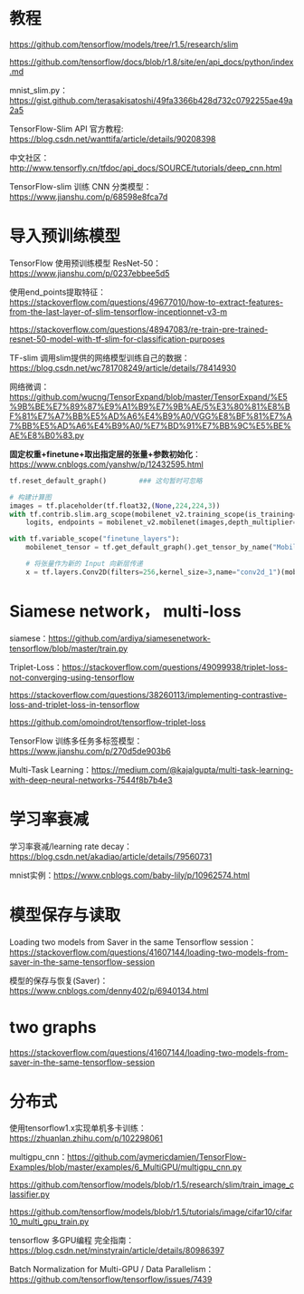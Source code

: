 # 教程

https://github.com/tensorflow/models/tree/r1.5/research/slim

https://github.com/tensorflow/docs/blob/r1.8/site/en/api_docs/python/index.md

mnist_slim.py：https://gist.github.com/terasakisatoshi/49fa3366b428d732c0792255ae49a2a5

TensorFlow-Slim API 官方教程: https://blog.csdn.net/wanttifa/article/details/90208398

中文社区：http://www.tensorfly.cn/tfdoc/api_docs/SOURCE/tutorials/deep_cnn.html

TensorFlow-slim 训练 CNN 分类模型：https://www.jianshu.com/p/68598e8fca7d

# 导入预训练模型

TensorFlow 使用预训练模型 ResNet-50：https://www.jianshu.com/p/0237ebbee5d5

使用end_points提取特征：https://stackoverflow.com/questions/49677010/how-to-extract-features-from-the-last-layer-of-slim-tensorflow-inceptionnet-v3-m

https://stackoverflow.com/questions/48947083/re-train-pre-trained-resnet-50-model-with-tf-slim-for-classification-purposes

TF-slim 调用slim提供的网络模型训练自己的数据：https://blog.csdn.net/wc781708249/article/details/78414930

网络微调：
https://github.com/wucng/TensorExpand/blob/master/TensorExpand/%E5%9B%BE%E7%89%87%E9%A1%B9%E7%9B%AE/5%E3%80%81%E8%BF%81%E7%A7%BB%E5%AD%A6%E4%B9%A0/VGG%E8%BF%81%E7%A7%BB%E5%AD%A6%E4%B9%A0/%E7%BD%91%E7%BB%9C%E5%BE%AE%E8%B0%83.py

**固定权重+finetune+取出指定层的张量+参数初始化**：https://www.cnblogs.com/yanshw/p/12432595.html
```python
tf.reset_default_graph()        ### 这句暂时可忽略

# 构建计算图
images = tf.placeholder(tf.float32,(None,224,224,3))
with tf.contrib.slim.arg_scope(mobilenet_v2.training_scope(is_training=False)):
    logits, endpoints = mobilenet_v2.mobilenet(images,depth_multiplier=1.4)

with tf.variable_scope("finetune_layers"):
    mobilenet_tensor = tf.get_default_graph().get_tensor_by_name("MobilenetV2/expanded_conv_14/output:0")       # 获取目标张量，取出mobilenet中指定层的张量

    # 将张量作为新的 Input 向新层传递
    x = tf.layers.Conv2D(filters=256,kernel_size=3,name="conv2d_1")(mobilenet_tensor)
```

# Siamese network， multi-loss

siamese：https://github.com/ardiya/siamesenetwork-tensorflow/blob/master/train.py

Triplet-Loss：https://stackoverflow.com/questions/49099938/triplet-loss-not-converging-using-tensorflow

https://stackoverflow.com/questions/38260113/implementing-contrastive-loss-and-triplet-loss-in-tensorflow

https://github.com/omoindrot/tensorflow-triplet-loss

TensorFlow 训练多任务多标签模型：https://www.jianshu.com/p/270d5de903b6

Multi-Task Learning：https://medium.com/@kajalgupta/multi-task-learning-with-deep-neural-networks-7544f8b7b4e3


# 学习率衰减

学习率衰减/learning rate decay：https://blog.csdn.net/akadiao/article/details/79560731

mnist实例：https://www.cnblogs.com/baby-lily/p/10962574.html

# 模型保存与读取

Loading two models from Saver in the same Tensorflow session：https://stackoverflow.com/questions/41607144/loading-two-models-from-saver-in-the-same-tensorflow-session

模型的保存与恢复(Saver)：https://www.cnblogs.com/denny402/p/6940134.html

# two graphs

https://stackoverflow.com/questions/41607144/loading-two-models-from-saver-in-the-same-tensorflow-session

# 分布式

使用tensorflow1.x实现单机多卡训练：https://zhuanlan.zhihu.com/p/102298061

multigpu_cnn：https://github.com/aymericdamien/TensorFlow-Examples/blob/master/examples/6_MultiGPU/multigpu_cnn.py

https://github.com/tensorflow/models/blob/r1.5/research/slim/train_image_classifier.py

https://github.com/tensorflow/models/blob/r1.5/tutorials/image/cifar10/cifar10_multi_gpu_train.py

tensorflow 多GPU编程 完全指南：https://blog.csdn.net/minstyrain/article/details/80986397

Batch Normalization for Multi-GPU / Data Parallelism：https://github.com/tensorflow/tensorflow/issues/7439

